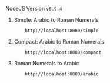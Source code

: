 NodeJS Version
	```
        v6.9.4
    ```

1. Simple: Arabic to Roman Numerals
	```
        http://localhost:8080/simple
    ```

2. Compact: Arabic to Roman Numerals
	```
        http://localhost:8080/compact
    ```

3. Roman Numerals to Arabic
	```
        http://localhost:8080/arabic
    ```